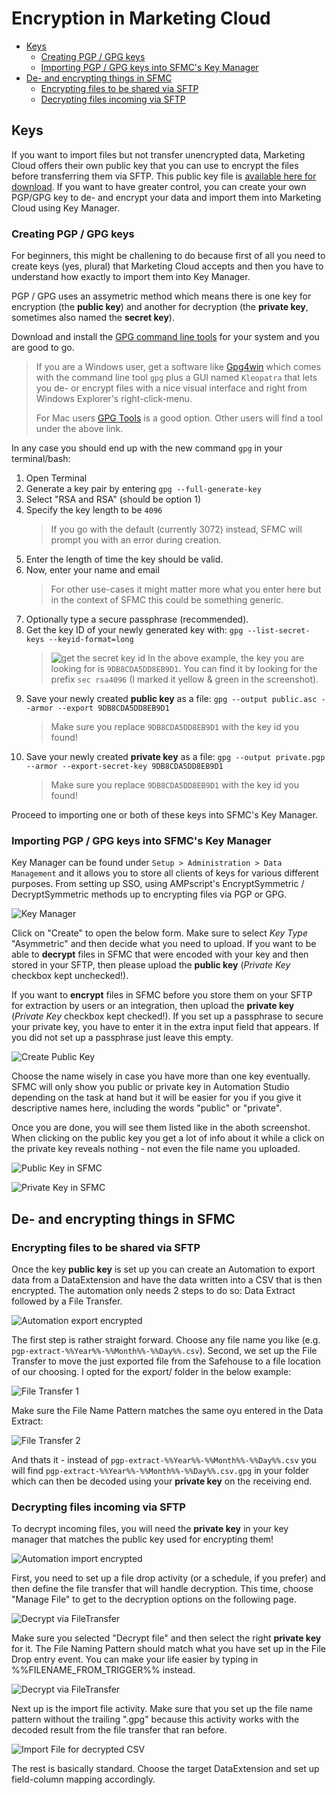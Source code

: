# Encryption in Marketing Cloud

- [Keys](#keys)
  - [Creating PGP / GPG keys](#creating-pgp--gpg-keys)
  - [Importing PGP / GPG keys into SFMC's Key Manager](#importing-pgp--gpg-keys-into-sfmcs-key-manager)
- [De- and encrypting things in SFMC](#de--and-encrypting-things-in-sfmc)
  - [Encrypting files to be shared via SFTP](#encrypting-files-to-be-shared-via-sftp)
  - [Decrypting files incoming via SFTP](#decrypting-files-incoming-via-sftp)

## Keys

If you want to import files but not transfer unencrypted data, Marketing Cloud offers their own public key that you can use to encrypt the files before transferring them via SFTP. This public key file is [available here for download](https://members.exacttarget.com/Content/Subscribers/SubsLists/publickey.txt). If you want to have greater control, you can create your own PGP/GPG key to de- and encrypt your data and import them into Marketing Cloud using Key Manager.

### Creating PGP / GPG keys

For beginners, this might be challening to do because first of all you need to create keys (yes, plural) that Marketing Cloud accepts and then you have to understand how exactly to import them into Key Manager.

PGP / GPG uses an assymetric method which means there is one key for encryption (the **public key**) and another for decryption (the **private key**, sometimes also named the **secret key**).

Download and install the [GPG command line tools](https://www.gnupg.org/download/#binary) for your system and you are good to go.

> If you are a Windows user, get a software like [Gpg4win](https://www.gpg4win.org/) which comes with the command line tool `gpg` plus a GUI named `Kleopatra` that lets you de- or encrypt files with a nice visual interface and right from Windows Explorer's right-click-menu.
>
> For Mac users [GPG Tools](https://gpgtools.org/) is a good option. Other users will find a tool under the above link.

In any case you should end up with the new command `gpg` in your terminal/bash:

1. Open Terminal
2. Generate a key pair by entering `gpg --full-generate-key`
3. Select "RSA and RSA" (should be option 1)
4. Specify the key length to be `4096`
   > If you go with the default (currently 3072) instead, SFMC will prompt you with an error during creation.
5. Enter the length of time the key should be valid.
6. Now, enter your name and email
   > For other use-cases it might matter more what you enter here but in the context of SFMC this could be something generic.
7. Optionally type a secure passphrase (recommended).
8. Get the key ID of your newly generated key with:
   `gpg --list-secret-keys --keyid-format=long`
   > ![get the secret key id](img/gpg-get-keyid.jpg)
   > In the above example, the key you are looking for is `9DB8CDA5DD8EB9D1`. You can find it by looking for the prefix `sec rsa4096` (I marked it yellow & green in the screenshot).
9. Save your newly created **public key** as a file:
    `gpg --output public.asc --armor --export 9DB8CDA5DD8EB9D1`
    > Make sure you replace `9DB8CDA5DD8EB9D1` with the key id you found!
10. Save your newly created **private key** as a file:
    `gpg --output private.pgp --armor --export-secret-key 9DB8CDA5DD8EB9D1`
    > Make sure you replace `9DB8CDA5DD8EB9D1` with the key id you found!

Proceed to importing one or both of these keys into SFMC's Key Manager.

### Importing PGP / GPG keys into SFMC's Key Manager

Key Manager can be found under `Setup > Administration > Data Management` and it allows you to store all clients of keys for various different purposes. From setting up SSO, using AMPscript's EncryptSymmetric / DecryptSymmetric methods up to encrypting files via PGP or GPG.

![Key Manager](img/key-manager.jpg)

Click on "Create" to open the below form. Make sure to select _Key Type_ "Asymmetric" and then decide what you need to upload. If you want to be able to **decrypt** files in SFMC that were encoded with your key and then stored in your SFTP, then please upload the **public key** (_Private Key_ checkbox kept unchecked!).

If you want to **encrypt** files in SFMC before you store them on your SFTP for extraction by users or an integration, then upload the **private key** (_Private Key_ checkbox kept checked!). If you set up a passphrase to secure your private key, you have to enter it in the extra input field that appears. If you did not set up a passphrase just leave this empty.

![Create Public Key](img/key-manager-create.jpg)

Choose the name wisely in case you have more than one key eventually. SFMC will only show you public or private key in Automation Studio depending on the task at hand but it will be easier for you if you give it descriptive names here, including the words "public" or "private".

Once you are done, you will see them listed like in the aboth screenshot. When clicking on the public key you get a lot of info about it while a click on the private key reveals nothing - not even the file name you uploaded.

![Public Key in SFMC](img/key-manager-example-gpg-public.jpg)

![Private Key in SFMC](img/key-manager-example-gpg-private.jpg)

## De- and encrypting things in SFMC

### Encrypting files to be shared via SFTP

Once the key **public key** is set up you can create an Automation to export data from a DataExtension and have the data written into a CSV that is then encrypted. The automation only needs 2 steps to do so: Data Extract followed by a File Transfer.

![Automation export encrypted](img/gpg-automation-export-encrypted.jpg)

The first step is rather straight forward. Choose any file name you like (e.g. `pgp-extract-%%Year%%-%%Month%%-%%Day%%.csv`).
Second, we set up the File Transfer to move the just exported file from the Safehouse to a file location of our choosing. I opted for the export/ folder in the below example:

![File Transfer 1](img/gpg-automation-export-encrypted-fileTransfer1.jpg)

Make sure the File Name Pattern matches the same oyu entered in the Data Extract:

![File Transfer 2](img/gpg-automation-export-encrypted-fileTransfer2.jpg)

And thats it - instead of `pgp-extract-%%Year%%-%%Month%%-%%Day%%.csv` you will find `pgp-extract-%%Year%%-%%Month%%-%%Day%%.csv.gpg` in your folder which can then be decoded using your **private key** on the receiving end.

### Decrypting files incoming via SFTP

To decrypt incoming files, you will need the **private key** in your key manager that matches the public key used for encrypting them!

![Automation import encrypted](img/gpg-automation-import-encrypted.jpg)

First, you need to set up a file drop activity (or a schedule, if you prefer) and then define the file transfer that will handle decryption.
This time, choose "Manage File" to get to the decryption options on the following page.

![Decrypt via FileTransfer](img/gpg-automation-import-encrypted-fileTransfer1.jpg)

Make sure you selected "Decrypt file" and then select the right **private key** for it. The File Naming Pattern should match what you have set up in the File Drop entry event. You can make your life easier by typing in %%FILENAME_FROM_TRIGGER%% instead.

![Decrypt via FileTransfer](img/gpg-automation-import-encrypted-fileTransfer2.jpg)

Next up is the import file activity. Make sure that you set up the file name pattern without the trailing ".gpg" because this activity works with the decoded result from the file transfer that ran before.

![Import File for decrypted CSV](img/gpg-automation-import-encrypted-importFile1.jpg)

The rest is basically standard. Choose the target DataExtension and set up field-column mapping accordingly.